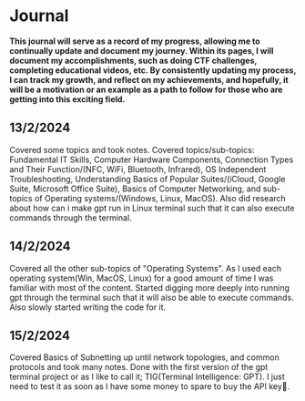 # Journal
**This journal will serve as a record of my progress, allowing me to continually update and document my journey. Within its pages, I will document my accomplishments, such as doing CTF challenges, completing educational videos, etc. By consistently updating my process, I can track my growth, and reflect on my achievements, and hopefully, it will be a motivation or an example as a path to follow for those who are getting into this exciting field.**

## 13/2/2024
Covered some topics and took notes. Covered topics/sub-topics: Fundamental IT Skills, Computer Hardware Components, Connection Types and Their Function/(NFC, WiFi, Bluetooth, Infrared), OS Independent Troubleshooting, Understanding Basics of Popular Suites/(iCloud, Google Suite, Microsoft Office Suite), Basics of Computer Networking, and sub-topics of Operating systems/(Windows, Linux, MacOS). Also did research about how can i make gpt run in Linux terminal such that it can also execute commands through the terminal.
## 14/2/2024
Covered all the other sub-topics of "Operating Systems". As I used each operating system(Win, MacOS, Linux) for a good amount of time I was familiar with most of the content. Started digging more deeply into running gpt through the terminal such that it will also be able to execute commands. Also slowly started writing the code for it.
## 15/2/2024
Covered Basics of Subnetting up until network topologies, and common protocols and took many notes. Done with the first version of the gpt terminal project or as I like to call it; TIG(Terminal Intelligence: GPT). I just need to test it as soon as I have some money to spare to buy the API key🥲.
